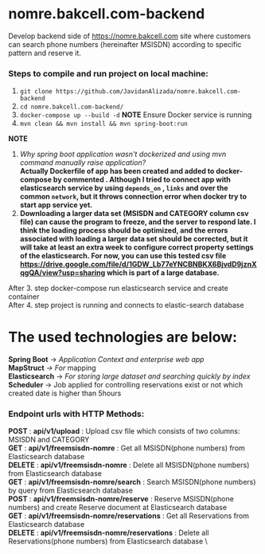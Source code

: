 # nomre.bakcell.com-backend
Develop backend side of https://nomre.bakcell.com site where customers can search phone numbers (hereinafter MSISDN) according to specific pattern and reserve it.

### Steps to compile and run project on local machine:

1. `git clone https://github.com/JavidanAlizada/nomre.bakcell.com-backend`
2. `cd nomre.bakcell.com-backend/`
3. `docker-compose up --build -d` **NOTE** Ensure Docker service is running
4. `mvn clean && mvn install && mvn spring-boot:run`

**NOTE**
1. _Why spring boot application wasn't dockerized and using mvn command manually raise application?_ \
**Actually Dockerfile of 
app has been created and added to docker-compose by commented .  Although I tried to connect app with elasticsearch service by using `depends_on` , `links`  and over the 
common `network`, but it throws connection error when docker try to start app service yet.** 
2. **Downloading a larger data set (MSISDN and CATEGORY column csv file) can cause the program to freeze, and the server 
   to respond late. I think the loading process should be optimized, and the errors associated with loading a larger data
   set should be corrected, but it will take at least an extra week to configure correct property settings of the elasticsearch.
   For now, you can use this tested csv file https://drive.google.com/file/d/1GDW_Lb77eYNCBNBKX6BjvdD9jznXqgQA/view?usp=sharing 
   which is part of a large database.**
   
After 3. step docker-compose run elasticsearch service and create container \
After 4. step project is running and connects to elastic-search database

# The used technologies are below:

**Spring Boot** -> _Application Context and enterprise web app_\
**MapStruct** _->_ _For_ mapping\
**Elasticsearch** -> _For storing large dataset and searching quickly by index_\
**Scheduler** -> Job applied for controlling reservations exist or not which created date is higher than 5hours

### Endpoint urls with HTTP Methods:

**POST** : **api/v1/upload** : Upload csv file which consists of two columns: MSISDN and CATEGORY \
**GET** : **api/v1/freemsisdn-nomre** :  Get all MSISDN(phone numbers) from Elasticsearch database \
**DELETE** : **api/v1/freemsisdn-nomre** : Delete all MSISDN(phone numbers) from Elasticsearch database \
**GET** : **api/v1/freemsisdn-nomre/search**  : Search MSISDN(phone numbers) by query from Elasticsearch database \
**POST** : **api/v1/freemsisdn-nomre/reserve** : Reserve MSISDN(phone numbers) and create Reserve document at Elasticsearch database \
**GET** : **api/v1/freemsisdn-nomre/reservations** : Get all Reservations from Elasticsearch database \
**DELETE** : **api/v1/freemsisdn-nomre/reservations** : Delete all Reservations(phone numbers) from Elasticsearch database \
